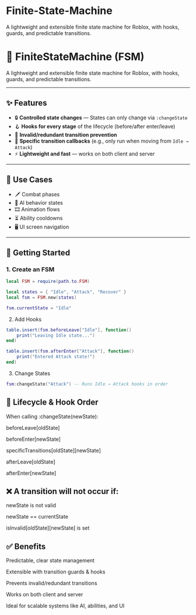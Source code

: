 # Finite-State-Machine
A lightweight and extensible finite state machine for Roblox, with hooks, guards, and predictable transitions.

# 🧭 FiniteStateMachine (FSM)

A lightweight and extensible finite state machine for Roblox, with hooks, guards, and predictable transitions.

---

## ✨ Features
- 🔒 **Controlled state changes** — States can only change via `:changeState`
- 🪝 **Hooks for every stage** of the lifecycle (before/after enter/leave)
- 🚫 **Invalid/redundant transition prevention**
- 🔀 **Specific transition callbacks** (e.g., only run when moving from `Idle → Attack`)
- ⚡ **Lightweight and fast** — works on both client and server

---

## 📖 Use Cases
- 🗡 Combat phases  
- 🤖 AI behavior states  
- 🎞 Animation flows  
- ⏳ Ability cooldowns  
- 🖥 UI screen navigation  

---

## 🚀 Getting Started

### 1. Create an FSM
```lua
local FSM = require(path.to.FSM)

local states = { "Idle", "Attack", "Recover" }
local fsm = FSM.new(states)

fsm.currentState = "Idle"
```
2. Add Hooks
```lua
table.insert(fsm.beforeLeave["Idle"], function()
    print("Leaving Idle state...")
end)

table.insert(fsm.afterEnter["Attack"], function()
    print("Entered Attack state!")
end)
```
3. Change States
```lua
fsm:changeState("Attack") -- Runs Idle → Attack hooks in order
```
## 🔄 Lifecycle & Hook Order
When calling :changeState(newState):

beforeLeave[oldState]

beforeEnter[newState]

specificTransitions[oldState][newState]

afterLeave[oldState]

afterEnter[newState]

## ❌ A transition will not occur if:

newState is not valid

newState == currentState

isInvalid[oldState][newState] is set

## ✅ Benefits
Predictable, clear state management

Extensible with transition guards & hooks

Prevents invalid/redundant transitions

Works on both client and server

Ideal for scalable systems like AI, abilities, and UI
